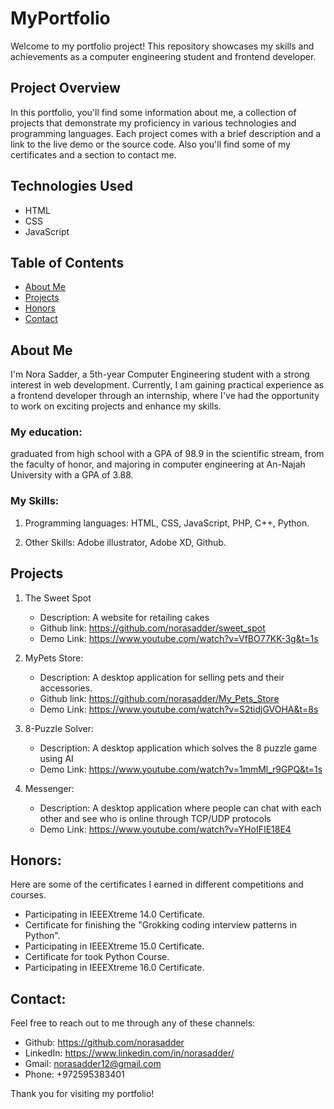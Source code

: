 # MyPortfolio

Welcome to my portfolio project! This repository showcases my skills and achievements as a computer engineering student and frontend developer.

## Project Overview

In this portfolio, you'll find some information about me, a collection of projects that demonstrate my proficiency in various technologies and programming languages. Each project comes with a brief description and a link to the live demo or the source code. Also you'll find some of my certificates and a section to contact me.

## Technologies Used

- HTML
- CSS
- JavaScript

## Table of Contents

- [About Me](#about-me)
- [Projects](#projects)
- [Honors](#honors)
- [Contact](#contact)

## About Me

I'm Nora Sadder, a 5th-year Computer Engineering student with a strong interest in web development. Currently, I am gaining practical experience as a frontend developer through an internship, where I've had the opportunity to work on exciting projects and enhance my skills.

### My education:
graduated from high school with a GPA of 98.9 in the scientific stream, from the faculty of honor, and majoring in computer engineering at An-Najah University with a GPA of 3.88. 

### My Skills: 
1. Programming languages: 
HTML, CSS, JavaScript, PHP, C++, Python.

2. Other Skills:
Adobe illustrator, Adobe XD, Github.


## Projects

1. The Sweet Spot
   - Description: A website for retailing cakes
   - Github link: https://github.com/norasadder/sweet_spot
   - Demo Link:   https://www.youtube.com/watch?v=VfBO77KK-3g&t=1s

2. MyPets Store:
   - Description: A desktop application for selling pets and their accessories.
   - Github link: https://github.com/norasadder/My_Pets_Store
   - Demo Link:   https://www.youtube.com/watch?v=S2tidjGVOHA&t=8s

3. 8-Puzzle Solver:
   - Description: A desktop application which solves the 8 puzzle game using AI
   - Demo Link:   https://www.youtube.com/watch?v=1mmMl_r9GPQ&t=1s

4. Messenger:
   - Description: A desktop application where people can chat with each other and see who is online through TCP/UDP protocols
   - Demo Link:   https://www.youtube.com/watch?v=YHoIFIE18E4
     
## Honors:
Here are some of the certificates I earned in different competitions and courses.

- Participating in IEEEXtreme 14.0 Certificate.
- Certificate for finishing the "Grokking coding interview patterns in Python".
- Participating in IEEEXtreme 15.0 Certificate.
- Certificate for took Python Course.
- Participating in IEEEXtreme 16.0 Certificate.


## Contact:
Feel free to reach out to me through any of these channels:
- Github:   https://github.com/norasadder
- LinkedIn: https://www.linkedin.com/in/norasadder/
- Gmail:    norasadder12@gmail.com
- Phone:    +972595383401

Thank you for visiting my portfolio!
